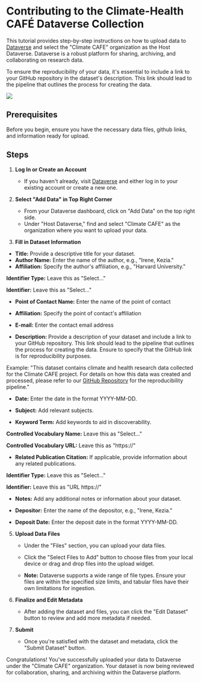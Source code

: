# Contributing to the Climate-Health CAFÉ Dataverse Collection

This tutorial provides step-by-step instructions on how to upload data to [Dataverse](https://dataverse.harvard.edu/) and select the "Climate CAFE" organization as the Host Dataverse. Dataverse is a robust platform for sharing, archiving, and collaborating on research data.

To ensure the reproducibility of your data, it's essential to include a link to your GitHub repository in the dataset's description. This link should lead to the pipeline that outlines the process for creating the data. 

![](./imgs/dataverse.png)

## Prerequisites

Before you begin, ensure you have the necessary data files, github links, and information ready for upload.

## Steps

1. **Log In or Create an Account**

   - If you haven't already, visit [Dataverse](https://dataverse.harvard.edu/) and either log in to your existing account or create a new one.

2. **Select "Add Data" in Top Right Corner**

   - From your Dataverse dashboard, click on "Add Data" on the top right side.
   - Under "Host Dataverse," find and select "Climate CAFE" as the organization where you want to upload your data.

43. **Fill in Dataset Information**

   - **Title:** Provide a descriptive title for your dataset.
   - **Author Name:** Enter the name of the author, e.g., "Irene, Kezia."
   - **Affiliation:** Specify the author's affiliation, e.g., "Harvard University."

   **Identifier Type:** Leave this as "Select..."

   **Identifier:** Leave this as "Select..."

   - **Point of Contact Name:** Enter the name of the point of contact
   - **Affiliation:** Specify the point of contact's affiliation 
   - **E-mail:** Enter the contact email address 

   - **Description:** Provide a description of your dataset and include a link to your GitHub repository. This link should lead to the pipeline that outlines the process for creating the data. Ensure to specify that the GitHub link is for reproducibility purposes.
   
   Example:
   "This dataset contains climate and health research data collected for the Climate CAFE project. For details on how this data was created and processed, please refer to our [GitHub Repository](https://github.com/your-username/your-repo) for the reproducibility pipeline."


   - **Date:** Enter the date in the format YYYY-MM-DD.

   - **Subject:** Add relevant subjects.

   - **Keyword Term:** Add keywords to aid in discoverability.

   **Controlled Vocabulary Name:** Leave this as "Select..."

   **Controlled Vocabulary URL:** Leave this as "https://"

   - **Related Publication Citation:** If applicable, provide information about any related publications.

   **Identifier Type:** Leave this as "Select..."

   **Identifier:** Leave this as "URL https://"

   - **Notes:** Add any additional notes or information about your dataset.

   - **Depositor:** Enter the name of the depositor, e.g., "Irene, Kezia."
   - **Deposit Date:** Enter the deposit date in the format YYYY-MM-DD.

5. **Upload Data Files**

   - Under the "Files" section, you can upload your data files.
   - Click the "Select Files to Add" button to choose files from your local device or drag and drop files into the upload widget.

   - **Note:** Dataverse supports a wide range of file types. Ensure your files are within the specified size limits, and tabular files have their own limitations for ingestion.

6. **Finalize and Edit Metadata**

   - After adding the dataset and files, you can click the "Edit Dataset" button to review and add more metadata if needed.

7. **Submit**

   - Once you're satisfied with the dataset and metadata, click the "Submit Dataset" button.

Congratulations! You've successfully uploaded your data to Dataverse under the "Climate CAFE" organization. Your dataset is now being reviewed for collaboration, sharing, and archiving within the Dataverse platform.
